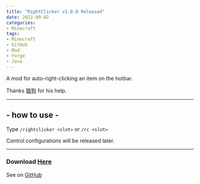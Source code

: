 ```yaml
---
title: "RightClicker v1.0.0 Released"
date: 2022-09-02
categories:
- Minecraft
tags:
- Minecraft
- GitHub
- Mod
- Forge
- Java
---
```


A mod for auto-right-clicking an item on the hotbar.

Thanks [狼狗](https://space.bilibili.com/1461000070) for his help.

---

## - how to use -
Type `/rightclicker <slot>` or `/rc <slot>`

Control configurations will be released later.

---

### Download [Here](https://github.com/Simonzxm/RightClicker/releases/download/v1.0.0/RightClicker-1.0.0.jar)

See on [GitHub](https://github.com/Simonzxm/RightClicker/releases/tag/v1.0.0)